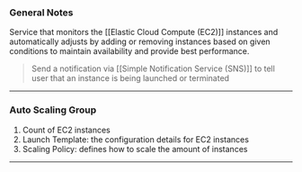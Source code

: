 
### General Notes

Service that monitors the [[Elastic Cloud Compute (EC2)]] instances and automatically adjusts by adding or removing instances based on given conditions to maintain availability and provide best performance.

> Send a notification via [[Simple Notification Service (SNS)]] to tell user that an instance is being launched or terminated

___
### Auto Scaling Group

1. Count of EC2 instances
2. Launch Template: the configuration details for EC2 instances
3. Scaling Policy: defines how to scale the amount of instances

---